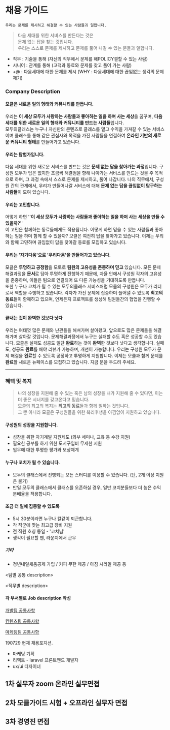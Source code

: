 # 채용 가이드

`우리는 문제를 제시하고 해결할 수 있는 사람들과 일합니다.` 

> 다음 세대를 위한 서비스를 만든다는 것은  
> 문제 없는 답을 찾는 것입니다.    
> 우리는 스스로 문제를 제시하고 문제를 풀어 나갈 수 있는 분들과 일합니다.

- 직무 : 기술을 통해 (자신의 직무에서 문제를 해POLICY결할 수 있는 사람)
- 시니어 : 관계를 통해 (고객과 동료와 문제를 찾고 풀어 가는 사람)  
- +@ : 다음세대에 대한 문제를 제시 (WHY : 다음세대에 대한 끊임없는 생각의 문제 제기)



### Company Description  

#### 모클은 새로운 일의 형태와 커뮤니티를 만듭니다.

우리는 **이 세상 모두가 사랑하는 사람들과 좋아하는 일을 하며 사는 세상**을 꿈꾸며, **다음 세대를 위한 새로운 일의 형태와 커뮤니티를 만드는 사람들**입니다.  
모두의클래스는 누구나 자신만의 콘텐츠로 클래스를 열고 수익을 가져갈 수 있는 서비스이며 클래스를 통해 같은 관심사와 목적을 가진 사람들을 연결하여 **온라인 기반의 새로운 커뮤니티 형태**를 만들어가고 있습니다.  

#### 우리는 탐험가입니다.  

다음 세대를 위한 새로운 서비스를 만드는 것은 **문제 없는 답을 찾아가는 과정**입니다. 구성원 모두가 답은 없지만 조금씩 해결점을 향해 나아가는 서비스를 만드는 것을 주 목적으로 하며, 그 과정 속에서 스스로 문제를 제시하고, 풀어 나갑니다. 나의 직무에서, 구성원 간의 관계에서, 우리가 만들어나갈 서비스에 대해 **문제 없는 답을 끊임없이 탐구하는 사람들**이 모여 있습니다.  

#### 우리는 고민합니다.

어떻게 하면 ''**이 세상 모두가 사랑하는 사람들과 좋아하는 일을 하며 사는 세상을 만들 수 있을까?**''  
이 고민은 함께하는 동료들에게도 적용됩니다. 어떻게 하면 믿을 수 있는 사람들과 좋아하는 일을 하며 함께 할 수 있을까? 모클은 여전히 답을 찾아가고 있습니다. 이제는 우리와 함께 고민하며 끊임없이 답을 찾아갈 동료를 모집하고 있습니다.

#### 우리는 '자기다움'으로 '우리다움'을 만들어가고 있습니다.

모클은 **투명하고 공정함**을 모토로 **팀원의 고유성을 존중하며 믿고** 있습니다. 모든 문제해결과정을 **문서**로 담아 투명하게 진행하기 때문에, 자율 안에서 구성원 각자의 고유성을 존중하며, 이들은 팀으로 연결되어 또 다른 가능성을 기대하도록 만듭니다.  
또한 누구나 코치가 될 수 있는 모두의클래스 서비스처럼 모클의 구성원은 모두가 리더로서 역할을 수행하고 있습니다. 각자가 가진 문제에 집중하며 풀어낼 수 있도록 **최고의 동료**들이 함께하고 있으며, 언제든지 프로젝트를 생성해 팀원들간의 협업을 진행할 수 있습니다.  

#### 끝내는 것이 완벽한 것보다 낫다  
  
우리는 여태껏 많은 문제와 난관들을 해쳐가며 살아왔고, 앞으로도 많은 문제들을 해결해가며 살아갈 것입니다. 문제해결과정에서 누구는 실패할 수도 혹은 성공할 수도 있습니다. 모클은 실패도 성공도 일단 **완료**하는 것이 **완벽**한 것보다 낫다고 생각합니다. 실패도, 성공도 **완료**를 해야 리뷰가 가능하며, 개선이 가능합니다. 
우리는 구성원 모두가 문제 해결을 **완료**할 수 있도록 공정하고 투명하게 지원합니다. 이제는 모클과 함께 문제를 **완료**할 새로운 뉴페이스를 모집하고 있습니다. 지금 문을 두드려 주세요.

-----

### 혜택 및 복지
> 나의 성장을 지원해 줄 수 있는 혹은 남의 성장을 내가 지원해 줄 수 있다면, 이는 더 좋은 시너지를 갖고온다고 믿습니다.  
> 모클의 최고의 복지는 **최고의 동료**들과 함께 일하는 것입니다.  
> 그 뿐 아니라 모클은 구성원들을 위한 복리후생을 아낌없이 지원하고 있습니다.

#### 구성원의 성장을 지원합니다.

- 성장을 위한 자기계발 지원제도 (외부 세미나, 교육 등 수강 지원)
- 필요한 공부를 하기 위한 도서구입비 무제한 지원  
- 업무에 대한 투명한 평가와 보상체계


#### 누구나 코치가 될 수 있습니다.

- 모두의 클래스에서 진행되는 모든 스터디를 이용할 수 있습니다. (단, 2개 이상 지원은 불가)
- 만일 모두의 클래스에서 클래스를 오픈하실 경우, 일반 코치분들보다 더 높은 수익 분배율을 적용합니다.


#### 조금 더 일에 집중할 수 있도록

- 5시 30분이라면 누구나 칼같이 퇴근합니다.
- 각 직군에 맞는 최고급 장비 지원
- 전 직원 호칭 통일 - '코치님'  
- 생각이 필요할 땐, 라운지에서 근무


##### 기타

- 청년내일채움공제 가입 / 커피 무한 제공 / 아침 시리얼 제공 등





<팀별 공통 description>

<직무별 description>





#### 각 부서별로  Job description 작성

[개발팀 공통사항]()

[컨텐츠팀 공통사항]()

[마케팅팀 공통사항]()



190729 현재 채용포지션. 

- 마케팅 기획
- 리액트 - laravel 프론트엔드 개발자
-  ux/ui 디자이너



## 1차 실무자  zoom 온라인 실무면접





## 2차 모클가이드 시험 + 오프라인 실무자 면접





## 3차 경영진 면접



